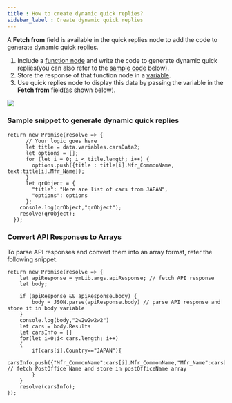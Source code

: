 ```yaml
---
title : How to create dynamic quick replies?
sidebar_label : Create dynamic quick replies
---
```


A **Fetch from** field is available in the quick replies node to add the code to generate dynamic quick replies. 

1. Include a [function node](https://docs.yellow.ai/docs/platform_concepts/studio/build/nodes/action-nodes#24-function) and write the code to generate dynamic quick replies(you can also refer to the [sample code](#sample-snippet-to-generate-dynamic-quick-replies) below). 
2. Store the response of that function node in a [variable](https://docs.yellow.ai/docs/platform_concepts/studio/build/bot-variables#21-custom-variables).
3. Use quick replies node to display this data by passing the variable in the **Fetch from** field(as shown below).

![](https://i.imgur.com/EJpq5WO.png)


### Sample snippet to generate dynamic quick replies

```
return new Promise(resolve => {
      // Your logic goes here
      let title = data.variables.carsData2;
      let options = [];
      for (let i = 0; i < title.length; i++) {
        options.push({title : title[i].Mfr_CommonName, text:title[i].Mfr_Name});
      }
      let qrObject = {
        "title": "Here are list of cars from JAPAN",
        "options": options
      };
    console.log(qrObject,"qrObject");
    resolve(qrObject);
  });                                               

```


### Convert API Responses to Arrays

To parse API responses and convert them into an array format, refer the following snippet. 

```
return new Promise(resolve => {
    let apiResponse = ymLib.args.apiResponse; // fetch API response
    let body;

    if (apiResponse && apiResponse.body) {
        body = JSON.parse(apiResponse.body) // parse API response and store it in body variable
    }
    console.log(body,"2w2w2w2w2")
    let cars = body.Results
    let carsInfo = []
    for(let i=0;i< cars.length; i++) 
    {
        if(cars[i].Country=="JAPAN"){
            carsInfo.push({"Mfr_CommonName":cars[i].Mfr_CommonName,"Mfr_Name":cars[i].Mfr_Name}) // fetch PostOffice Name and store in postOfficeName array
        }
    }
    resolve(carsInfo);
});    
```

